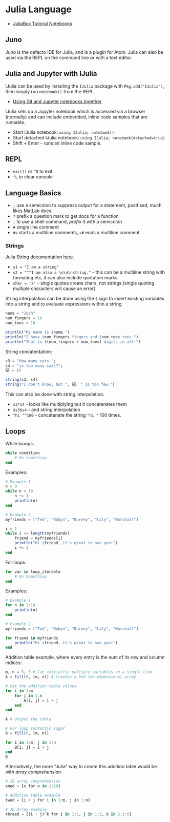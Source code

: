 # Julia Language

* [JuliaBox Tutorial Notebooks](https://github.com/JuliaComputing/JuliaBoxTutorials)

## Juno

Juno is the defacto IDE for Julia, and is a plugin for Atom. Julia can also be used via the REPL on the command line or with a text editor.

## Julia and Jupyter with IJulia

IJulia can be used by installing the `IJulia` package with `Pkg.add("IJulia")`, then simply run `notebook()` from the REPL.

* [Using Git and Jupyter notebooks together](http://timstaley.co.uk/posts/making-git-and-jupyter-notebooks-play-nice/)

IJulia sets up a Jupyter notebook which is accessed via a browser (normally) and can include embedded, inline code samples that are runnable.

* Start IJulia notebook: `using IJulia; notebook()`
* Start detached IJulia notebook: `using IJulia; notebook(detached=true)`
* Shift + Enter - runs an inline code sample.

## REPL

* `exit()` or `^D` to exit
* `^L` to clear console

## Language Basics

* `;` use a semicolon to suppress output for a statement, postfixed, much likes MatLab does.
* `?` prefix a question mark to get docs for a function
* `;` to use a shell command, _prefix_ it with a semicolon
* `#` single line comment
* `#=` starts a multiline comments, `=#` ends a multiline comment

### Strings

Julia String documentation [here](https://docs.julialang.org/en/stable/manual/strings/).

* `s1 = "I am a string"`
* `s2 = """I am also a \n\n\nstring."` - this can be a multiline string with formating etc, it can also include quotation marks
* `char = 'a'` - single quotes create chars, not strings (single quoting multiple characters will cause an error)

String interpolation can be done using the `$` sign to insert existing variables into a string and to evaluate expressions within a string.

```Julia
name = "Josh"
num_fingers = 10
num_toes = 10

println("My name is $name.")
println("I have $num_fingers fingers and $num_toes toes.")
println("That is $(num_fingers + num_toes) digits in all!")
```

String concatentation:

```Julia
s3 = "How many cats ";
s4 = "is too many cats?";
😺 = 10

string(s3, s4)
string("I don't know, but ", 😺, " is too few.")
```

This can also be done with string interpolation.

* `s3*s4` - looks like multiplying but it concatenates them
* `$s3$s4` - and string interpolation
* `"hi "^100` - concatenate the string `"hi "` 100 times.

## Loops

While looops:

```Julia
while condition
    # Do something
end
```

Examples:

```Julia
# Example 1
n = 0
while n < 10
    n += 1
    println(n)
end

# Example 2
myfriends = ["Ted", "Robyn", "Barney", "Lily", "Marshall"]

i = 1
while i <= length(myfriends)
    friend = myfriends[i]
    println("Hi $friend, it's great to see you!")
    i += 1
end
```

For loops:

```Julia
for var in loop_iterable
    # Do Something
end
```

Examples:

```Julia
# Example 1
for n in 1:10
    println(n)
end

# Example 2
myfriends = ["Ted", "Robyn", "Barney", "Lily", "Marshall"]

for friend in myfriends
    println("Hi $friend, it's great to see you!")
end
```

Addition table example, where every entry is the sum of its row and column indices:

```Julia
m, n = 5, 5 # Can initialise multiple variables on a single line
A = fill(0, (m, n)) # Creates a 5x5 two dimensional array

# Set the addition table values
for i in 1:m
    for j in 1:n
        A[i, j] = i + j
    end
end

A # Output the table

# For loop syntactic sugar
B = fill(0, (m, n))

for i in 1:m, j in 1:n
    B[i, j] = i + j
end
B
```

Alternatively, the more "Julia" way to create this addition table would be with _array comprehension_.

```Julia
# 1D array comprehension
oned = [x for x in 1:10]

# Addition table example
twod = [i + j for i in 1:m, j in 1:n]

# 3D Array example
threed = [(i + j)^k for i in 1:5, j in 1:5, k in 2:2:6]
```
